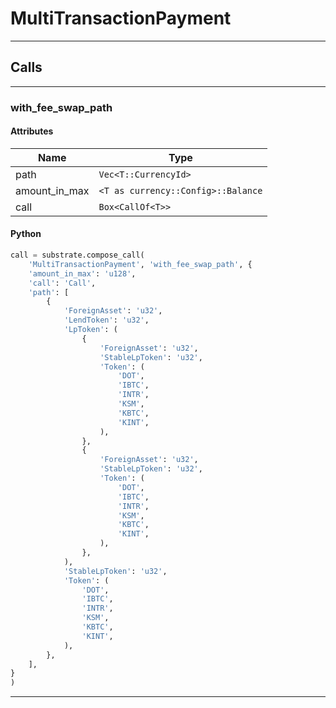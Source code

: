 
# MultiTransactionPayment

---------
## Calls

---------
### with_fee_swap_path
#### Attributes
| Name | Type |
| -------- | -------- | 
| path | `Vec<T::CurrencyId>` | 
| amount_in_max | `<T as currency::Config>::Balance` | 
| call | `Box<CallOf<T>>` | 

#### Python
```python
call = substrate.compose_call(
    'MultiTransactionPayment', 'with_fee_swap_path', {
    'amount_in_max': 'u128',
    'call': 'Call',
    'path': [
        {
            'ForeignAsset': 'u32',
            'LendToken': 'u32',
            'LpToken': (
                {
                    'ForeignAsset': 'u32',
                    'StableLpToken': 'u32',
                    'Token': (
                        'DOT',
                        'IBTC',
                        'INTR',
                        'KSM',
                        'KBTC',
                        'KINT',
                    ),
                },
                {
                    'ForeignAsset': 'u32',
                    'StableLpToken': 'u32',
                    'Token': (
                        'DOT',
                        'IBTC',
                        'INTR',
                        'KSM',
                        'KBTC',
                        'KINT',
                    ),
                },
            ),
            'StableLpToken': 'u32',
            'Token': (
                'DOT',
                'IBTC',
                'INTR',
                'KSM',
                'KBTC',
                'KINT',
            ),
        },
    ],
}
)
```

---------